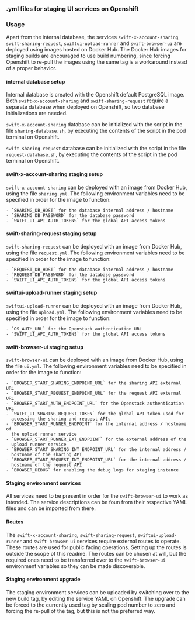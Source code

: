 ### .yml files for staging UI services on Openshift

### Usage
Apart from the internal database, the services `swift-x-account-sharing`,
`swift-sharing-request`, `swiftui-upload-runner` and `swift-browser-ui`
are deployed using images hosted on Docker Hub. The Docker Hub images for
staging builds are encouraged to use build numbering, since forcing
Openshift to re-pull the images using the same tag is a workaround instead of
a proper behavior.

#### internal database setup
Internal database is created with the Openshift default PostgreSQL image.
Both `swift-x-account-sharing` and `swift-sharing-request` require a
separate database when deployed on Openshift, so two database initializations
are needed.

`swift-x-account-sharing` database can be initialized with the script in
the file `sharing-database.sh`, by executing the contents of the script in
the pod terminal on Openshift.

`swift-sharing-request` database can be initialized with the script in
the file `request-database.sh`, by executing the contents of the script in
the pod terminal on Openshift.

#### swift-x-account-sharing staging setup
`swift-x-account-sharing` can be deployed with an image from Docker Hub, using
the file `sharing.yml`. The following environment variables need to be
specified in order for the image to function:

    - `SHARING_DB_HOST` for the database internal address / hostname
    - `SHARING_DB_PASSWORD` for the database password
    - `SWIFT_UI_API_AUTH_TOKENS` for the global API access tokens

#### swift-sharing-request staging setup
`swift-sharing-request` can be deployed with an image from Docker Hub, using
the file `request.yml`. The following environment variables need to be
specified in order for the image to function:

    - `REQUEST_DB_HOST` for the database internal address / hostname
    - `REQUEST_DB_PASSWORD` for the database password
    - `SWIFT_UI_API_AUTH_TOKENS` for the global API access tokens

#### swiftui-upload-runner staging setup
`swiftui-upload-runner` can be deployed with an image from Docker Hub, using
the file `upload.yml`. The following environment variables need to be
specified in order for the image to function:

    - `OS_AUTH_URL` for the Openstack authentication URL
    - `SWIFT_UI_API_AUTH_TOKENS` for the global API access tokens

#### swift-browser-ui staging setup
`swift-browser-ui` can be deployed with an image from Docker Hub, using the
file `ui.yml`. The following environment variables need to be specified in
order for the image to function:

    - `BROWSER_START_SHARING_ENDPOINT_URL` for the sharing API external URL
    - `BROWSER_START_REQUEST_ENDPOINT_URL` for the request API external URL
    - `BROWSER_START_AUTH_ENDPOINT_URL` for the Openstack authentication URL
    - `SWIFT_UI_SHARING_REQUEST_TOKEN` for the global API token used for
      accessing the sharing and request APIs
    - `BROWSER_START_RUNNER_ENDPOINT` for the internal address / hostname of
      the upload runner service
    - `BROWSER_START_RUNNER_EXT_ENDPOINT` for the external address of the
      upload runner service
    - `BROWSER_START_SHARING_INT_ENDPOINT_URL` for the internal address / 
      hostname of the sharing API
    - `BROWSER_START_REQUEST_INT_ENDPOINT_URL` for the internal address /
      hostname of the request API
    - `BROWSER_DEBUG` for enabling the debug logs for staging instance

#### Staging environment services
All services need to be present in order for the `swift-browser-ui` to work
as intended. The service descriptions can be foun from their respective YAML
files and can be imported from there.

#### Routes
The `swift-x-account-sharing`, `swift-sharing-request`, `swiftui-upload-runner`
and `swift-browser-ui` services require external routes to operate. These routes
are used for public facing operations. Setting up the routes is outside the
scope of this readme. The routes can be chosen at will, but the required ones
need to be transferred over to the `swift-browser-ui` environment variables so
they can be made discoverable.

#### Staging environment upgrade
The staging environment services can be uploaded by switching over to the
new build tag, by editing the service YAML on Openshift. The upgrade can
be forced to the currently used tag by scaling pod number to zero and forcing
the re-pull of the tag, but this is not the preferred way.
